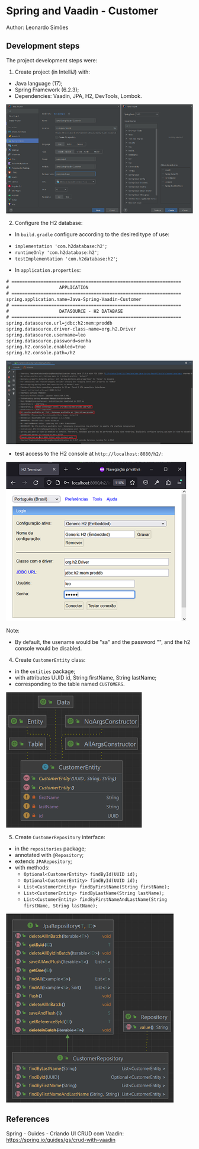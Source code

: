 # Spring and Vaadin - Customer
Author: Leonardo Simões


## Development steps
The project development steps were:

1. Create project (in IntelliJ) with:
- Java language (17);
- Spring Framework (6.2.3);
- Dependencies: Vaadin, JPA, H2, DevTools, Lombok.

![Image-01-IntelliJ](images/Image-01-IntelliJ.png)

2. Configure the H2 database:
- In `build.gradle` configure according to the desired type of use:
* `implementation 'com.h2database:h2'`;
* `runtimeOnly 'com.h2database:h2'`;
* `testImplementation 'com.h2database:h2'`;
- In `application.properties`:

```properties
# ================================================================
#                   APPLICATION
# ================================================================
spring.application.name=Java-Spring-Vaadin-Customer
# ================================================================
#                   DATASOURCE - H2 DATABASE
# ================================================================
spring.datasource.url=jdbc:h2:mem:proddb
spring.datasource.driver-class-name=org.h2.Driver
spring.datasource.username=leo
spring.datasource.password=senha
spring.h2.console.enabled=true
spring.h2.console.path=/h2
```

![Image-02-Terminal-Run](images/Image-02-Terminal-Run.png)

- test access to the H2 console at `http://localhost:8080/h2/`:

![Image-03-B-ConsoleH2](images/Image-03-B-ConsoleH2.png)

Note:
- By default, the usename would be "sa" and the password "", and the h2 console would be disabled.

4. Create `CustomerEntity` class:
- in the `entities` package;
- with attributes UUID id, String firstName, String lastName;
- corresponding to the table named `CUSTOMERS`.

![Image-04-CustomerEntity](images/Image-04-CustomerEntity.png)

5. Create `CustomerRepository` interface:
- in the `repositories` package;
- annotated with `@Repository`;
- extends `JPARepository`;
- with methods:
    * `Optional<CustomerEntity> findById(UUID id);`
    * `Optional<CustomerEntity> findById(UUID id);`
    * `List<CustomerEntity> findByFirstName(String firstName);`
    * `List<CustomerEntity> findByLastName(String lastName);`
    * `List<CustomerEntity> findByFirstNameAndLastName(String firstName, String lastName);`

![Image-05-CustomerRepository](images/Image-05-CustomerRepository.png)


## References
Spring - Guides - Criando UI CRUD com Vaadin:
https://spring.io/guides/gs/crud-with-vaadin